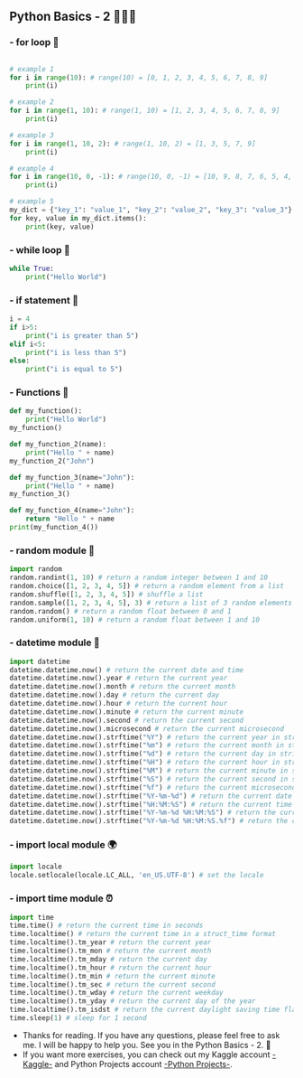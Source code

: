 ## Python Basics - 2 🚀👩‍🚀

### - for loop 🔄

```python

# example 1
for i in range(10): # range(10) = [0, 1, 2, 3, 4, 5, 6, 7, 8, 9]
    print(i)

# example 2
for i in range(1, 10): # range(1, 10) = [1, 2, 3, 4, 5, 6, 7, 8, 9]
    print(i)

# example 3
for i in range(1, 10, 2): # range(1, 10, 2) = [1, 3, 5, 7, 9]
    print(i)

# example 4
for i in range(10, 0, -1): # range(10, 0, -1) = [10, 9, 8, 7, 6, 5, 4, 3, 2, 1]
    print(i)

# example 5
my_dict = {"key_1": "value_1", "key_2": "value_2", "key_3": "value_3"} # dictionary
for key, value in my_dict.items():
    print(key, value)

```

### - while loop 🔁

```python
while True:
    print("Hello World")
```

### - if statement 📝

```python
i = 4
if i>5:
    print("i is greater than 5")
elif i<5:
    print("i is less than 5")
else:
    print("i is equal to 5")
```

### - Functions 📝

```python
def my_function():
    print("Hello World")
my_function()

def my_function_2(name):
    print("Hello " + name)
my_function_2("John")

def my_function_3(name="John"):
    print("Hello " + name)
my_function_3()

def my_function_4(name="John"):
    return "Hello " + name
print(my_function_4())
```

### - random module 🎲

```python
import random
random.randint(1, 10) # return a random integer between 1 and 10
random.choice([1, 2, 3, 4, 5]) # return a random element from a list
random.shuffle([1, 2, 3, 4, 5]) # shuffle a list
random.sample([1, 2, 3, 4, 5], 3) # return a list of 3 random elements from a list
random.random() # return a random float between 0 and 1
random.uniform(1, 10) # return a random float between 1 and 10
```

### - datetime module 📅

```python
import datetime
datetime.datetime.now() # return the current date and time
datetime.datetime.now().year # return the current year
datetime.datetime.now().month # return the current month
datetime.datetime.now().day # return the current day
datetime.datetime.now().hour # return the current hour
datetime.datetime.now().minute # return the current minute
datetime.datetime.now().second # return the current second
datetime.datetime.now().microsecond # return the current microsecond
datetime.datetime.now().strftime("%Y") # return the current year in string format
datetime.datetime.now().strftime("%m") # return the current month in string format
datetime.datetime.now().strftime("%d") # return the current day in string format
datetime.datetime.now().strftime("%H") # return the current hour in string format
datetime.datetime.now().strftime("%M") # return the current minute in string format
datetime.datetime.now().strftime("%S") # return the current second in string format
datetime.datetime.now().strftime("%f") # return the current microsecond in string format
datetime.datetime.now().strftime("%Y-%m-%d") # return the current date in string format
datetime.datetime.now().strftime("%H:%M:%S") # return the current time in string format
datetime.datetime.now().strftime("%Y-%m-%d %H:%M:%S") # return the current date and time in string format
datetime.datetime.now().strftime("%Y-%m-%d %H:%M:%S.%f") # return the current date and time with microsecond in string format
```

### - import local module 🌍

```python
import locale
locale.setlocale(locale.LC_ALL, 'en_US.UTF-8') # set the locale
```

### - import time module ⏰

```python
import time
time.time() # return the current time in seconds
time.localtime() # return the current time in a struct_time format
time.localtime().tm_year # return the current year
time.localtime().tm_mon # return the current month
time.localtime().tm_mday # return the current day
time.localtime().tm_hour # return the current hour
time.localtime().tm_min # return the current minute
time.localtime().tm_sec # return the current second
time.localtime().tm_wday # return the current weekday
time.localtime().tm_yday # return the current day of the year
time.localtime().tm_isdst # return the current daylight saving time flag
time.sleep(1) # sleep for 1 second
```

- Thanks for reading. If you have any questions, please feel free to ask me. I will be happy to help you. See you in the Python Basics - 2. 👋
- If you want more exercises, you can check out my Kaggle account [-Kaggle-](https://www.kaggle.com/burakbodurolu) and Python Projects account [-Python Projects-](https://github.com/burakboduroglu/Python-Projects).
